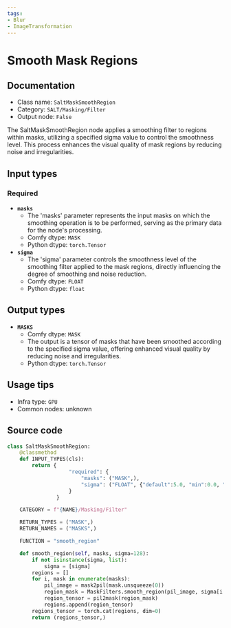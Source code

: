 ```yaml
---
tags:
- Blur
- ImageTransformation
---
```


# Smooth Mask Regions
## Documentation
- Class name: `SaltMaskSmoothRegion`
- Category: `SALT/Masking/Filter`
- Output node: `False`

The SaltMaskSmoothRegion node applies a smoothing filter to regions within masks, utilizing a specified sigma value to control the smoothness level. This process enhances the visual quality of mask regions by reducing noise and irregularities.
## Input types
### Required
- **`masks`**
    - The 'masks' parameter represents the input masks on which the smoothing operation is to be performed, serving as the primary data for the node's processing.
    - Comfy dtype: `MASK`
    - Python dtype: `torch.Tensor`
- **`sigma`**
    - The 'sigma' parameter controls the smoothness level of the smoothing filter applied to the mask regions, directly influencing the degree of smoothing and noise reduction.
    - Comfy dtype: `FLOAT`
    - Python dtype: `float`
## Output types
- **`MASKS`**
    - Comfy dtype: `MASK`
    - The output is a tensor of masks that have been smoothed according to the specified sigma value, offering enhanced visual quality by reducing noise and irregularities.
    - Python dtype: `torch.Tensor`
## Usage tips
- Infra type: `GPU`
- Common nodes: unknown


## Source code
```python
class SaltMaskSmoothRegion:
    @classmethod
    def INPUT_TYPES(cls):
        return {
                    "required": {
                        "masks": ("MASK",),
                        "sigma": ("FLOAT", {"default":5.0, "min":0.0, "max":128.0, "step":0.1}),
                    }
                }

    CATEGORY = f"{NAME}/Masking/Filter"

    RETURN_TYPES = ("MASK",)
    RETURN_NAMES = ("MASKS",)

    FUNCTION = "smooth_region"

    def smooth_region(self, masks, sigma=128):
        if not isinstance(sigma, list):
            sigma = [sigma]
        regions = []
        for i, mask in enumerate(masks):
            pil_image = mask2pil(mask.unsqueeze(0))
            region_mask = MaskFilters.smooth_region(pil_image, sigma[i if i < len(sigma) else -1])
            region_tensor = pil2mask(region_mask)
            regions.append(region_tensor)
        regions_tensor = torch.cat(regions, dim=0)
        return (regions_tensor,)

```
